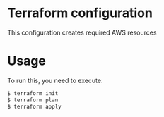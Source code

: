 # Terraform configuration

This configuration creates required AWS resources

# Usage

To run this, you need to execute:

```bash
$ terraform init
$ terraform plan
$ terraform apply
```